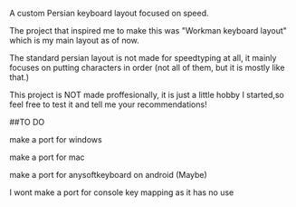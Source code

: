 A custom Persian keyboard layout focused on speed.

The project that inspired me to make this was "Workman keyboard layout" which is my main layout as of now.

The standard persian layout is not made for speedtyping at all, it mainly focuses on putting characters in order (not all of them, but it is mostly like that.)

This project is NOT made proffesionally, it is just a little hobby I started,so feel free to test it and tell me your recommendations!

##TO DO

make a port for windows

make a port for mac

make a port for anysoftkeyboard on android (Maybe)

I wont make a port for console key mapping as it has no use
